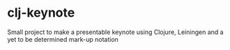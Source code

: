 clj-keynote
===========

Small project to make a presentable keynote using Clojure, Leiningen and a yet to be determined mark-up notation
